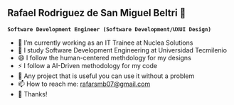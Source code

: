 ## Rafael Rodriguez de San Miguel Beltri 🤠

**`Software Development Engineer (Software Development/UXUI Design)`**
- 🔭 I’m currently working as an IT Trainee at Nuclea Solutions
- 🌱 I study Software Development Engineering at Universidad Tecmilenio
- 😄 I follow the human-centered methdology for my designs
- ⚡ I follow a AI-Driven methodology for my code
- 🤔 Any project that is useful you can use it without a problem
- 📫 How to reach me: rafarsmb07@gmail.com 
- 💬 Thanks!

<!--
**rafarsmb/rafarsmb** is a ✨ _special_ ✨ repository because its `README.md` (this file) appears on your GitHub profile.

Here are some ideas to get you started:

- 🔭 I’m currently working on ...
- 🌱 I’m currently learning ...
- 👯 I’m looking to collaborate on ...
- 🤔 I’m looking for help with ...
- 💬 Ask me about ...
- 📫 How to reach me: ...
- 😄 Pronouns: ...
- ⚡ Fun fact: ...
-->
